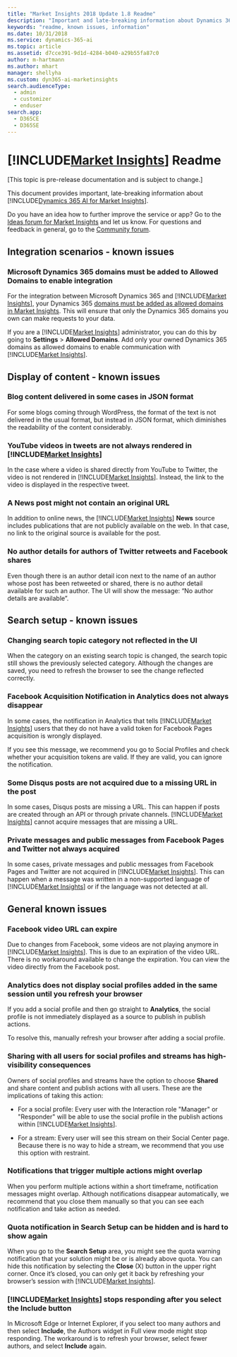 ```yaml
---
title: "Market Insights 2018 Update 1.8 Readme"
description: "Important and late-breaking information about Dynamics 365 AI for Market Insights"
keywords: "readme, known issues, information"
ms.date: 10/31/2018
ms.service: dynamics-365-ai
ms.topic: article
ms.assetid: d7cce391-9d1d-4284-b040-a29b55fa87c0
author: m-hartmann
ms.author: mhart
manager: shellyha
ms.custom: dyn365-ai-marketinsights
search.audienceType: 
  - admin
  - customizer
  - enduser
search.app: 
  - D365CE
  - D365SE
---
```


# [!INCLUDE[Market Insights](../includes/pn-market-insights-short.md)] Readme

[This topic is pre-release documentation and is subject to change.]

This document provides important, late-breaking information about [!INCLUDE[Dynamics 365 AI for Market Insights](../includes/pn-market-insights-long.md)].

Do you have an idea how to further improve the service or app? Go to the [Ideas forum for Market Insights](https://experience.dynamics.com/ideas/list/?forum=0a0bebf4-8bef-e511-80ba-00155d03a726) and let us know. For questions and feedback in general, go to the [Community forum](https://community.dynamics.com/crm/f/752).

## Integration scenarios - known issues

### Microsoft Dynamics 365 domains must be added to Allowed Domains to enable integration

For the integration between Microsoft Dynamics 365 and [!INCLUDE[Market Insights](../includes/pn-market-insights-short.md)], your Dynamics 365 [domains must be added as allowed domains in Market Insights](connect-other-domains.md). This will ensure that only the Dynamics 365 domains you own can make requests to your data.

If you are a [!INCLUDE[Market Insights](../includes/pn-market-insights-short.md)] administrator, you can do this by going to **Settings** \> **Allowed Domains**. Add only your owned Dynamics 365 domains as allowed domains to enable communication with [!INCLUDE[Market Insights](../includes/pn-market-insights-short.md)].

## Display of content - known issues

### Blog content delivered in some cases in JSON format

For some blogs coming through WordPress, the format of the text is not delivered in the usual format, but instead in JSON format, which diminishes the readability of the content considerably.

### YouTube videos in tweets are not always rendered in [!INCLUDE[Market Insights](../includes/pn-market-insights-short.md)]

In the case where a video is shared directly from YouTube to Twitter, the video is not rendered in [!INCLUDE[Market Insights](../includes/pn-market-insights-short.md)]. Instead, the link to the video is displayed in the respective tweet.

### A News post might not contain an original URL

In addition to online news, the [!INCLUDE[Market Insights](../includes/pn-market-insights-short.md)] **News** source includes publications that are not publicly available on the web. In that case, no link to the original source is available for the post.

### No author details for authors of Twitter retweets and Facebook shares

Even though there is an author detail icon next to the name of an author whose post has been retweeted or shared, there is no author detail available for such an author. The UI will show the message: “No author details are available”.

## Search setup - known issues

### Changing search topic category not reflected in the UI   

When the category on an existing search topic is changed, the search topic still shows the previously selected category. Although the changes are saved, you need to refresh the browser to see the change reflected correctly. 

### Facebook Acquisition Notification in Analytics does not always disappear

In some cases, the notification in Analytics that tells [!INCLUDE[Market Insights](../includes/pn-market-insights-short.md)] users that they do not have a valid token for Facebook Pages acquisition is wrongly displayed.

If you see this message, we recommend you go to Social Profiles and check whether your acquisition tokens are valid. If they are valid, you can ignore the notification.

### Some Disqus posts are not acquired due to a missing URL in the post

In some cases, Disqus posts are missing a URL. This can happen if posts are created through an API or through private channels. [!INCLUDE[Market Insights](../includes/pn-market-insights-short.md)] cannot acquire messages that are missing a URL.

### Private messages and public messages from Facebook Pages and Twitter not always acquired

In some cases, private messages and public messages from Facebook Pages and Twitter are not acquired in [!INCLUDE[Market Insights](../includes/pn-market-insights-short.md)]. This can happen when a message was written in a non-supported language of [!INCLUDE[Market Insights](../includes/pn-market-insights-short.md)] or if the language was not detected at all.

## General known issues

### Facebook video URL can expire

Due to changes from Facebook, some videos are not playing anymore in [!INCLUDE[Market Insights](../includes/pn-market-insights-short.md)]. This is due to an expiration of the video URL. There is no workaround available to change the expiration. You can view the video directly from the Facebook post.

### Analytics does not display social profiles added in the same session until you refresh your browser

If you add a social profile and then go straight to **Analytics**, the social profile is not immediately displayed as a source to publish in publish actions.

To resolve this, manually refresh your browser after adding a social profile.

### Sharing with all users for social profiles and streams has high-visibility consequences

Owners of social profiles and streams have the option to choose **Shared** and share content and publish actions with all users. These are the implications of taking this action:

-   For a social profile: Every user with the Interaction role "Manager" or "Responder" will be able to use the social profile in the publish actions within [!INCLUDE[Market Insights](../includes/pn-market-insights-short.md)].

-   For a stream: Every user will see this stream on their Social Center page. Because there is no way to hide a stream, we recommend that you use this option with restraint.

### Notifications that trigger multiple actions might overlap

When you perform multiple actions within a short timeframe, notification messages might overlap. Although notifications disappear automatically, we recommend that you close them manually so that you can see each notification and take action as needed.

### Quota notification in Search Setup can be hidden and is hard to show again

When you go to the **Search Setup** area, you might see the quota warning notification that your solution might be or is already above quota. You can hide this notification by selecting the **Close** (X) button in the upper right corner. Once it’s closed, you can only get it back by refreshing your browser’s session with [!INCLUDE[Market Insights](../includes/pn-market-insights-short.md)].

### [!INCLUDE[Market Insights](../includes/pn-market-insights-short.md)] stops responding after you select the Include button

In Microsoft Edge or Internet Explorer, if you select too many authors and then select **Include**, the Authors widget in Full view mode might stop responding. The workaround is to refresh your browser, select fewer authors, and select **Include** again.
